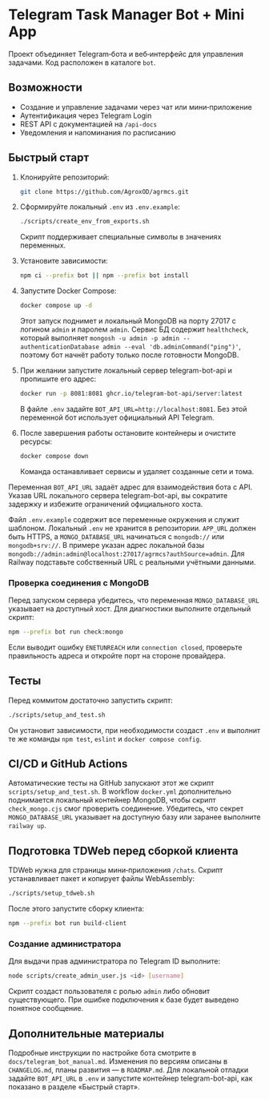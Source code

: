 <!-- Назначение файла: краткая документация по проекту. -->

# Telegram Task Manager Bot + Mini App

Проект объединяет Telegram‑бота и веб‑интерфейс для управления задачами. Код расположен в каталоге `bot`.

## Возможности

- Создание и управление задачами через чат или мини‑приложение
- Аутентификация через Telegram Login
- REST API с документацией на `/api-docs`
- Уведомления и напоминания по расписанию

## Быстрый старт

1. Клонируйте репозиторий:
   ```bash
   git clone https://github.com/AgroxOD/agrmcs.git
   ```
2. Сформируйте локальный `.env` из `.env.example`:
   ```bash
   ./scripts/create_env_from_exports.sh
   ```
   Скрипт поддерживает специальные символы в значениях переменных.
3. Установите зависимости:
   ```bash
   npm ci --prefix bot || npm --prefix bot install
   ```
4. Запустите Docker Compose:
   ```bash
   docker compose up -d
   ```
   Этот запуск поднимет и локальный MongoDB на порту 27017 с логином `admin` и паролем `admin`.
    Сервис БД содержит `healthcheck`, который выполняет `mongosh -u admin -p admin --authenticationDatabase admin --eval 'db.adminCommand("ping")'`, поэтому бот начнёт работу только после готовности MongoDB.

5. При желании запустите локальный сервер telegram-bot-api и пропишите его адрес:
   ```bash
   docker run -p 8081:8081 ghcr.io/telegram-bot-api/server:latest
   ```
   В файле `.env` задайте `BOT_API_URL=http://localhost:8081`. Без этой переменной
   бот использует официальный API Telegram.

6. После завершения работы остановите контейнеры и очистите ресурсы:
   ```bash
   docker compose down
   ```
   Команда останавливает сервисы и удаляет созданные сети и тома.

Переменная `BOT_API_URL` задаёт адрес для взаимодействия бота с API.
Указав URL локального сервера telegram-bot-api, вы сократите задержку
и избежите ограничений официального хоста.

Файл `.env.example` содержит все переменные окружения и служит шаблоном. Локальный `.env` не хранится в репозитории. `APP_URL` должен быть HTTPS, а `MONGO_DATABASE_URL` начинаться с `mongodb://` или `mongodb+srv://`. В примере указан адрес локальной базы `mongodb://admin:admin@localhost:27017/agrmcs?authSource=admin`. Для Railway подставьте собственный URL с реальными учётными данными.


### Проверка соединения с MongoDB

Перед запуском сервера убедитесь, что переменная `MONGO_DATABASE_URL` указывает на доступный хост. Для диагностики выполните отдельный скрипт:

```bash
npm --prefix bot run check:mongo
```

Если выводит ошибку `ENETUNREACH` или `connection closed`, проверьте правильность адреса и откройте порт на стороне провайдера.

## Тесты

Перед коммитом достаточно запустить скрипт:
```bash
./scripts/setup_and_test.sh
```
Он установит зависимости, при необходимости создаст `.env` и выполнит те же
команды `npm test`, `eslint` и `docker compose config`.

## CI/CD и GitHub Actions

Автоматические тесты на GitHub запускают этот же скрипт
`scripts/setup_and_test.sh`. В workflow `docker.yml` дополнительно поднимается
локальный контейнер MongoDB, чтобы скрипт `check_mongo.cjs` смог проверить
соединение. Убедитесь, что секрет `MONGO_DATABASE_URL` указывает на доступную
базу или заранее выполните `railway up`.

## Подготовка TDWeb перед сборкой клиента

TDWeb нужна для страницы мини‑приложения `/chats`. Скрипт устанавливает пакет и
копирует файлы WebAssembly:

```bash
./scripts/setup_tdweb.sh
```

После этого запустите сборку клиента:

```bash
npm --prefix bot run build-client
```

### Создание администратора

Для выдачи прав администратора по Telegram ID выполните:

```bash
node scripts/create_admin_user.js <id> [username]
```

Скрипт создаст пользователя с ролью `admin` либо обновит существующего.
При ошибке подключения к базе будет выведено понятное сообщение.

## Дополнительные материалы

Подробные инструкции по настройке бота смотрите в `docs/telegram_bot_manual.md`.
Изменения по версиям описаны в `CHANGELOG.md`, планы развития — в `ROADMAP.md`.
Для локальной отладки задайте `BOT_API_URL` в `.env` и запустите контейнер telegram-bot-api, как показано в разделе «Быстрый старт».
